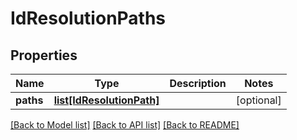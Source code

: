 # IdResolutionPaths

## Properties
Name | Type | Description | Notes
------------ | ------------- | ------------- | -------------
**paths** | [**list[IdResolutionPath]**](IdResolutionPath.md) |  | [optional] 

[[Back to Model list]](../README.md#documentation-for-models) [[Back to API list]](../README.md#documentation-for-api-endpoints) [[Back to README]](../README.md)


